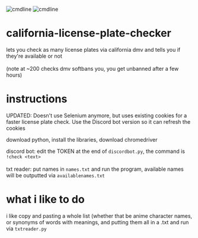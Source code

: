 ![cmdline](https://www.dmv.ca.gov/portal/wp-content/themes/dmv/assets/images/logo-ca-gov.svg) ![cmdline](https://www.dmv.ca.gov/portal/wp-content/themes/dmv/assets/images/logo-ca-dmv-white.svg)

# california-license-plate-checker
lets you check as many license plates via california dmv and tells you if they're available or not <br><br>(note at ~200 checks dmv softbans you, you get unbanned after a few hours)

# instructions
UPDATED: Doesn't use Selenium anymore, but uses existing cookies for a faster license plate check. Use the Discord bot version so it can refresh the cookies

download python, install the libraries, download chromedriver 

discord bot: edit the TOKEN at the end of `discordbot.py`, the command is `!check <text>`
<br><br>txt reader: put names in `names.txt` and run the program, available names will be outputted via `availablenames.txt`

# what i like to do 
i like copy and pasting a whole list (whether that be anime character names, or synonyms of words with meanings, and putting them all in a .txt and run via `txtreader.py`

